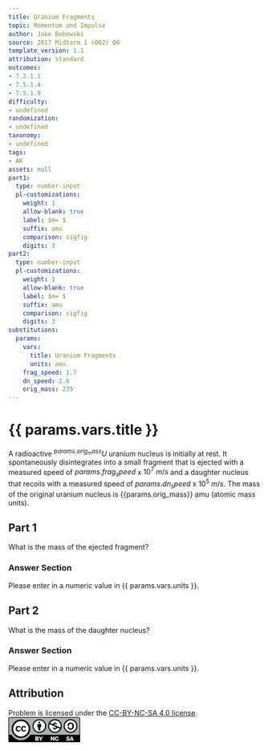 ```yaml
---
title: Uranium Fragments
topic: Momentum and Impulse
author: Jake Bobowski
source: 2017 Midterm 1 (002) Q6
template_version: 1.1
attribution: standard
outcomes:
- 7.2.1.1
- 7.5.1.4
- 7.5.1.9
difficulty:
- undefined
randomization:
- undefined
taxonomy:
- undefined
tags:
- AK
assets: null
part1:
  type: number-input
  pl-customizations:
    weight: 1
    allow-blank: true
    label: $m= $
    suffix: amu
    comparison: sigfig
    digits: 3
part2:
  type: number-input
  pl-customizations:
    weight: 1
    allow-blank: true
    label: $m= $
    suffix: amu
    comparison: sigfig
    digits: 3
substitutions:
  params:
    vars:
      title: Uranium Fragments
      units: amu
    frag_speed: 1.7
    dn_speed: 2.6
    orig_mass: 235
---
```

# {{ params.vars.title }}
A radioactive $^{ {{params.orig_mass}} }U$ uranium nucleus is initially at rest.
It spontaneously disintegrates into a small fragment that is ejected with a measured speed of ${{params.frag_speed}}$ x $10^7 \ m/s$ and a daughter nucleus that recoils with a measured speed of ${{params.dn_speed}}$ x $10^5 \ m/s$.
The mass of the original uranium nucleus is {{params.orig_mass}} amu (atomic mass units).

## Part 1

What is the mass of the ejected fragment?

### Answer Section

Please enter in a numeric value in {{ params.vars.units }}.

## Part 2

What is the mass of the daughter nucleus?

### Answer Section

Please enter in a numeric value in {{ params.vars.units }}.

## Attribution

Problem is licensed under the [CC-BY-NC-SA 4.0 license](https://creativecommons.org/licenses/by-nc-sa/4.0/).<br> ![The Creative Commons 4.0 license requiring attribution-BY, non-commercial-NC, and share-alike-SA license.](https://raw.githubusercontent.com/firasm/bits/master/by-nc-sa.png)